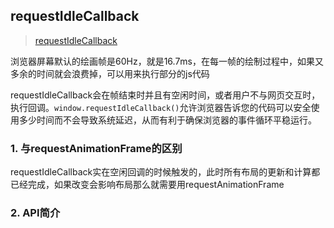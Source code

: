 ## requestIdleCallback 

> [requestIdleCallback](https://developer.mozilla.org/zh-CN/docs/Web/API/Background_Tasks_API)

浏览器屏幕默认的绘画帧是60Hz，就是16.7ms，在每一帧的绘制过程中，如果又多余的时间就会浪费掉，可以用来执行部分的js代码

requestIdleCallback会在帧结束时并且有空闲时间，或者用户不与网页交互时，执行回调。```window.requestIdleCallback()```允许浏览器告诉您的代码可以安全使用多少时间而不会导致系统延迟，从而有利于确保浏览器的事件循环平稳运行。


### 1. 与requestAnimationFrame的区别
requestIdleCallback实在空闲回调的时候触发的，此时所有布局的更新和计算都已经完成，如果改变会影响布局那么就需要用requestAnimationFrame

### 2. API简介
```js

```